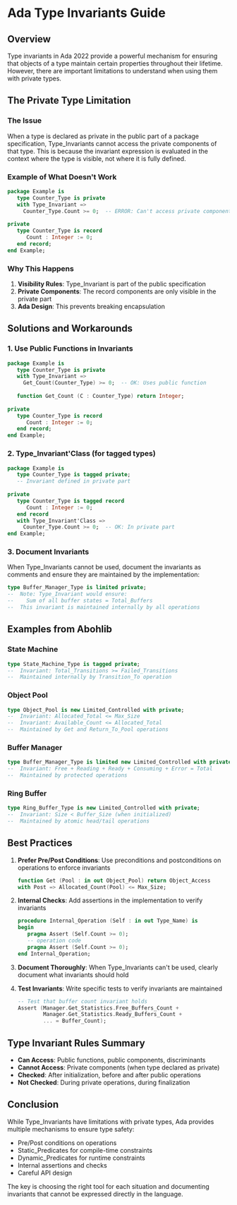 # Ada Type Invariants Guide

## Overview

Type invariants in Ada 2022 provide a powerful mechanism for ensuring that objects of a type maintain certain properties throughout their lifetime. However, there are important limitations to understand when using them with private types.

## The Private Type Limitation

### The Issue

When a type is declared as private in the public part of a package specification, Type_Invariants cannot access the private components of that type. This is because the invariant expression is evaluated in the context where the type is visible, not where it is fully defined.

### Example of What Doesn't Work

```ada
package Example is
   type Counter_Type is private
   with Type_Invariant => 
     Counter_Type.Count >= 0;  -- ERROR: Can't access private component
     
private
   type Counter_Type is record
      Count : Integer := 0;
   end record;
end Example;
```

### Why This Happens

1. **Visibility Rules**: Type_Invariant is part of the public specification
2. **Private Components**: The record components are only visible in the private part
3. **Ada Design**: This prevents breaking encapsulation

## Solutions and Workarounds

### 1. Use Public Functions in Invariants

```ada
package Example is
   type Counter_Type is private
   with Type_Invariant => 
     Get_Count(Counter_Type) >= 0;  -- OK: Uses public function
     
   function Get_Count (C : Counter_Type) return Integer;
     
private
   type Counter_Type is record
      Count : Integer := 0;
   end record;
end Example;
```

### 2. Type_Invariant'Class (for tagged types)

```ada
package Example is
   type Counter_Type is tagged private;
   -- Invariant defined in private part
     
private
   type Counter_Type is tagged record
      Count : Integer := 0;
   end record
   with Type_Invariant'Class => 
     Counter_Type.Count >= 0;  -- OK: In private part
end Example;
```

### 3. Document Invariants

When Type_Invariants cannot be used, document the invariants as comments and ensure they are maintained by the implementation:

```ada
type Buffer_Manager_Type is limited private;
--  Note: Type_Invariant would ensure:
--    Sum of all buffer states = Total_Buffers
--  This invariant is maintained internally by all operations
```

## Examples from Abohlib

### State Machine
```ada
type State_Machine_Type is tagged private;
--  Invariant: Total_Transitions >= Failed_Transitions
--  Maintained internally by Transition_To operation
```

### Object Pool
```ada
type Object_Pool is new Limited_Controlled with private;
--  Invariant: Allocated_Total <= Max_Size
--  Invariant: Available_Count <= Allocated_Total
--  Maintained by Get and Return_To_Pool operations
```

### Buffer Manager
```ada
type Buffer_Manager_Type is limited new Limited_Controlled with private;
--  Invariant: Free + Reading + Ready + Consuming + Error = Total
--  Maintained by protected operations
```

### Ring Buffer
```ada
type Ring_Buffer_Type is new Limited_Controlled with private;
--  Invariant: Size < Buffer_Size (when initialized)
--  Maintained by atomic head/tail operations
```

## Best Practices

1. **Prefer Pre/Post Conditions**: Use preconditions and postconditions on operations to enforce invariants
   ```ada
   function Get (Pool : in out Object_Pool) return Object_Access
   with Post => Allocated_Count(Pool) <= Max_Size;
   ```

2. **Internal Checks**: Add assertions in the implementation to verify invariants
   ```ada
   procedure Internal_Operation (Self : in out Type_Name) is
   begin
      pragma Assert (Self.Count >= 0);
      -- operation code
      pragma Assert (Self.Count >= 0);
   end Internal_Operation;
   ```

3. **Document Thoroughly**: When Type_Invariants can't be used, clearly document what invariants should hold

4. **Test Invariants**: Write specific tests to verify invariants are maintained
   ```ada
   -- Test that buffer count invariant holds
   Assert (Manager.Get_Statistics.Free_Buffers_Count + 
           Manager.Get_Statistics.Ready_Buffers_Count + 
           ... = Buffer_Count);
   ```

## Type Invariant Rules Summary

- **Can Access**: Public functions, public components, discriminants
- **Cannot Access**: Private components (when type declared as private)
- **Checked**: After initialization, before and after public operations
- **Not Checked**: During private operations, during finalization

## Conclusion

While Type_Invariants have limitations with private types, Ada provides multiple mechanisms to ensure type safety:
- Pre/Post conditions on operations
- Static_Predicates for compile-time constraints  
- Dynamic_Predicates for runtime constraints
- Internal assertions and checks
- Careful API design

The key is choosing the right tool for each situation and documenting invariants that cannot be expressed directly in the language.